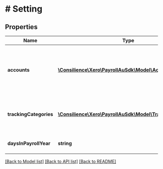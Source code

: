 # # Setting

## Properties

Name | Type | Description | Notes
------------ | ------------- | ------------- | -------------
**accounts** | [**\Consilience\Xero\PayrollAuSdk\Model\Account[]**](Account.md) | Payroll Account details for SuperExpense, SuperLiabilty, WagesExpense, PAYGLiability &amp; WagesPayable.  See Accounts | [optional] 
**trackingCategories** | [**\Consilience\Xero\PayrollAuSdk\Model\TrackingCategory[]**](TrackingCategory.md) | Tracking categories for Employee’s and Timesheet’s.  See Tracking Categories | [optional] 
**daysInPayrollYear** | **string** | Number of days in the Payroll year | [optional] 

[[Back to Model list]](../../README.md#documentation-for-models) [[Back to API list]](../../README.md#documentation-for-api-endpoints) [[Back to README]](../../README.md)


